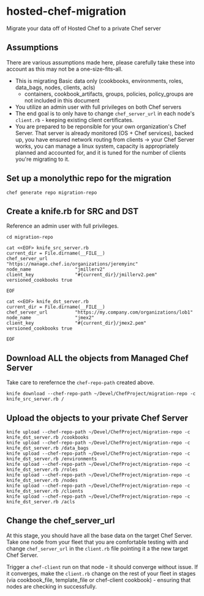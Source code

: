 # hosted-chef-migration
Migrate your data off of Hosted Chef to a private Chef server

## Assumptions
There are various assumptions made here, please carefully take these into account as this may not be a one-size-fits-all.

* This is migrating Basic data only (cookbooks, environments, roles, data_bags, nodes, clients, acls)
  * containers, cookbook_artifacts, groups, policies, policy_groups are not included in this document
* You utilize an admin user with full privileges on both Chef servers
* The end goal is to only have to change `chef_server_url` in each node's `client.rb` - keeping existing client certificates.
* You are prepared to be reponsible for your own organization's Chef Server.  That server is already monitored (OS + Chef services), backed up,
you have ensured network routing from clients -> your Chef Server works, you can manage a linux system,  capacity is appropriately
planned and accounted for, and it is tuned for the number of clients you're migrating to it.


## Set up a monolythic repo for the migration

```
chef generate repo migration-repo
```

## Create a knife.rb for SRC and DST

Reference an admin user with full privileges.

```
cd migration-repo

cat <<EOF> knife_src_server.rb
current_dir = File.dirname(__FILE__)
chef_server_url          "https://manage.chef.io/organizations/jeremyinc"
node_name                "jmillerv2"
client_key               "#{current_dir}/jmillerv2.pem"
versioned_cookbooks true

EOF

cat <<EOF> knife_dst_server.rb
current_dir = File.dirname(__FILE__)
chef_server_url          "https://my.company.com/organizations/lob1"
node_name                "jmex2"
client_key               "#{current_dir}/jmex2.pem"
versioned_cookbooks true

EOF
```


## Download ALL the objects from Managed Chef Server

Take care to rerefernce the `chef-repo-path` created above.
```
knife download --chef-repo-path ~/Devel/ChefProject/migration-repo -c knife_src_server.rb /
```

## Upload the objects to your private Chef Server

```
knife upload --chef-repo-path ~/Devel/ChefProject/migration-repo -c knife_dst_server.rb /cookbooks
knife upload --chef-repo-path ~/Devel/ChefProject/migration-repo -c knife_dst_server.rb /data_bags
knife upload --chef-repo-path ~/Devel/ChefProject/migration-repo -c knife_dst_server.rb /environments
knife upload --chef-repo-path ~/Devel/ChefProject/migration-repo -c knife_dst_server.rb /roles
knife upload --chef-repo-path ~/Devel/ChefProject/migration-repo -c knife_dst_server.rb /nodes
knife upload --chef-repo-path ~/Devel/ChefProject/migration-repo -c knife_dst_server.rb /clients
knife upload --chef-repo-path ~/Devel/ChefProject/migration-repo -c knife_dst_server.rb /acls
```

## Change the chef_server_url

At this stage, you should have all the base data on the target Chef Server.
Take one node from your fleet that you are comfortable testing with and change `chef_server_url` in the `client.rb` file
pointing it a the new target Chef Server.  

Trigger a `chef-client` run on that node - it should converge without issue.
If it converges, make the `client.rb` change on the rest of your fleet in stages (via cookbook_file, template_file or chef-client cookbook) - ensuring that nodes are checking in successfully.

